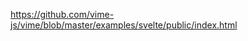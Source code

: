 <!-- Vime Documentation for Svelte Implementation -->

https://github.com/vime-js/vime/blob/master/examples/svelte/public/index.html